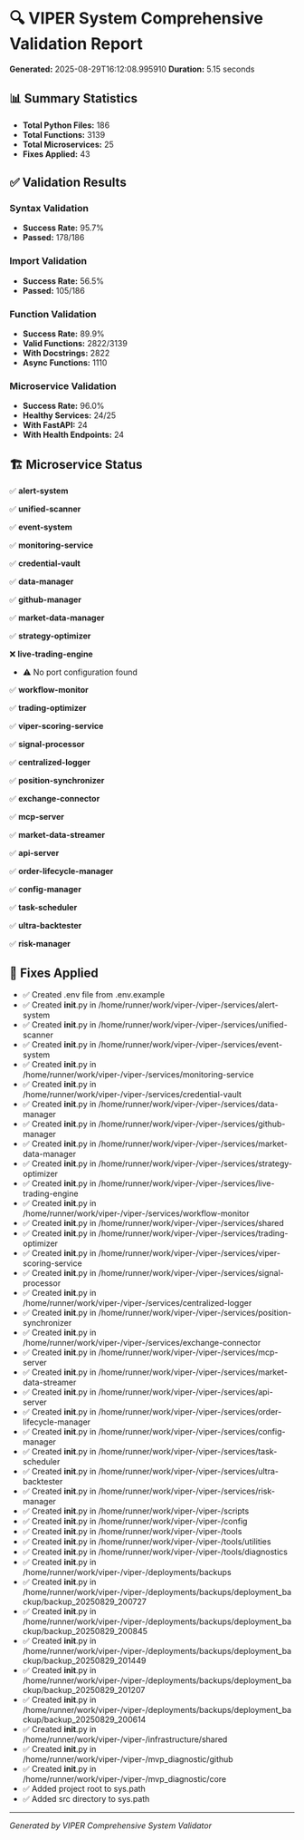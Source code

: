 # 🔍 VIPER System Comprehensive Validation Report

**Generated:** 2025-08-29T16:12:08.995910
**Duration:** 5.15 seconds

## 📊 Summary Statistics

- **Total Python Files:** 186
- **Total Functions:** 3139
- **Total Microservices:** 25
- **Fixes Applied:** 43

## ✅ Validation Results

### Syntax Validation
- **Success Rate:** 95.7%
- **Passed:** 178/186

### Import Validation
- **Success Rate:** 56.5%
- **Passed:** 105/186

### Function Validation
- **Success Rate:** 89.9%
- **Valid Functions:** 2822/3139
- **With Docstrings:** 2822
- **Async Functions:** 1110

### Microservice Validation
- **Success Rate:** 96.0%
- **Healthy Services:** 24/25
- **With FastAPI:** 24
- **With Health Endpoints:** 24

## 🏗️ Microservice Status

✅ **alert-system**

✅ **unified-scanner**

✅ **event-system**

✅ **monitoring-service**

✅ **credential-vault**

✅ **data-manager**

✅ **github-manager**

✅ **market-data-manager**

✅ **strategy-optimizer**

❌ **live-trading-engine**
  - ⚠️ No port configuration found

✅ **workflow-monitor**

✅ **trading-optimizer**

✅ **viper-scoring-service**

✅ **signal-processor**

✅ **centralized-logger**

✅ **position-synchronizer**

✅ **exchange-connector**

✅ **mcp-server**

✅ **market-data-streamer**

✅ **api-server**

✅ **order-lifecycle-manager**

✅ **config-manager**

✅ **task-scheduler**

✅ **ultra-backtester**

✅ **risk-manager**

## 🔧 Fixes Applied

- ✅ Created .env file from .env.example
- ✅ Created __init__.py in /home/runner/work/viper-/viper-/services/alert-system
- ✅ Created __init__.py in /home/runner/work/viper-/viper-/services/unified-scanner
- ✅ Created __init__.py in /home/runner/work/viper-/viper-/services/event-system
- ✅ Created __init__.py in /home/runner/work/viper-/viper-/services/monitoring-service
- ✅ Created __init__.py in /home/runner/work/viper-/viper-/services/credential-vault
- ✅ Created __init__.py in /home/runner/work/viper-/viper-/services/data-manager
- ✅ Created __init__.py in /home/runner/work/viper-/viper-/services/github-manager
- ✅ Created __init__.py in /home/runner/work/viper-/viper-/services/market-data-manager
- ✅ Created __init__.py in /home/runner/work/viper-/viper-/services/strategy-optimizer
- ✅ Created __init__.py in /home/runner/work/viper-/viper-/services/live-trading-engine
- ✅ Created __init__.py in /home/runner/work/viper-/viper-/services/workflow-monitor
- ✅ Created __init__.py in /home/runner/work/viper-/viper-/services/shared
- ✅ Created __init__.py in /home/runner/work/viper-/viper-/services/trading-optimizer
- ✅ Created __init__.py in /home/runner/work/viper-/viper-/services/viper-scoring-service
- ✅ Created __init__.py in /home/runner/work/viper-/viper-/services/signal-processor
- ✅ Created __init__.py in /home/runner/work/viper-/viper-/services/centralized-logger
- ✅ Created __init__.py in /home/runner/work/viper-/viper-/services/position-synchronizer
- ✅ Created __init__.py in /home/runner/work/viper-/viper-/services/exchange-connector
- ✅ Created __init__.py in /home/runner/work/viper-/viper-/services/mcp-server
- ✅ Created __init__.py in /home/runner/work/viper-/viper-/services/market-data-streamer
- ✅ Created __init__.py in /home/runner/work/viper-/viper-/services/api-server
- ✅ Created __init__.py in /home/runner/work/viper-/viper-/services/order-lifecycle-manager
- ✅ Created __init__.py in /home/runner/work/viper-/viper-/services/config-manager
- ✅ Created __init__.py in /home/runner/work/viper-/viper-/services/task-scheduler
- ✅ Created __init__.py in /home/runner/work/viper-/viper-/services/ultra-backtester
- ✅ Created __init__.py in /home/runner/work/viper-/viper-/services/risk-manager
- ✅ Created __init__.py in /home/runner/work/viper-/viper-/scripts
- ✅ Created __init__.py in /home/runner/work/viper-/viper-/config
- ✅ Created __init__.py in /home/runner/work/viper-/viper-/tools
- ✅ Created __init__.py in /home/runner/work/viper-/viper-/tools/utilities
- ✅ Created __init__.py in /home/runner/work/viper-/viper-/tools/diagnostics
- ✅ Created __init__.py in /home/runner/work/viper-/viper-/deployments/backups
- ✅ Created __init__.py in /home/runner/work/viper-/viper-/deployments/backups/deployment_backup/backup_20250829_200727
- ✅ Created __init__.py in /home/runner/work/viper-/viper-/deployments/backups/deployment_backup/backup_20250829_200845
- ✅ Created __init__.py in /home/runner/work/viper-/viper-/deployments/backups/deployment_backup/backup_20250829_201449
- ✅ Created __init__.py in /home/runner/work/viper-/viper-/deployments/backups/deployment_backup/backup_20250829_201207
- ✅ Created __init__.py in /home/runner/work/viper-/viper-/deployments/backups/deployment_backup/backup_20250829_200614
- ✅ Created __init__.py in /home/runner/work/viper-/viper-/infrastructure/shared
- ✅ Created __init__.py in /home/runner/work/viper-/viper-/mvp_diagnostic/github
- ✅ Created __init__.py in /home/runner/work/viper-/viper-/mvp_diagnostic/core
- ✅ Added project root to sys.path
- ✅ Added src directory to sys.path

---
*Generated by VIPER Comprehensive System Validator*
